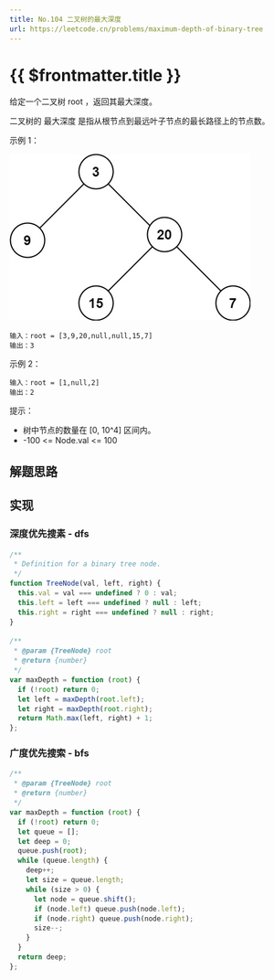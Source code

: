 ```yaml
---
title: No.104 二叉树的最大深度
url: https://leetcode.cn/problems/maximum-depth-of-binary-tree
---
```


# <a class='!no-underline' :href="$frontmatter.url" target="_blank">{{ $frontmatter.title }}</a>

给定一个二叉树 root ，返回其最大深度。

二叉树的 最大深度 是指从根节点到最远叶子节点的最长路径上的节点数。

示例 1：

![tmp-tree](https://raw.githubusercontent.com/wcywxq/image-store/master/ssg/code_leetcode_No.104_tmp-tree.png)

```text
输入：root = [3,9,20,null,null,15,7]
输出：3
```

示例 2：

```text
输入：root = [1,null,2]
输出：2
```

提示：

- 树中节点的数量在 \[0, 10^4\] 区间内。
- -100 <= Node.val <= 100

## 解题思路

## 实现

### 深度优先搜素 - dfs

```js
/**
 * Definition for a binary tree node.
 */
function TreeNode(val, left, right) {
  this.val = val === undefined ? 0 : val;
  this.left = left === undefined ? null : left;
  this.right = right === undefined ? null : right;
}

/**
 * @param {TreeNode} root
 * @return {number}
 */
var maxDepth = function (root) {
  if (!root) return 0;
  let left = maxDepth(root.left);
  let right = maxDepth(root.right);
  return Math.max(left, right) + 1;
};
```

### 广度优先搜索 - bfs

```js
/**
 * @param {TreeNode} root
 * @return {number}
 */
var maxDepth = function (root) {
  if (!root) return 0;
  let queue = [];
  let deep = 0;
  queue.push(root);
  while (queue.length) {
    deep++;
    let size = queue.length;
    while (size > 0) {
      let node = queue.shift();
      if (node.left) queue.push(node.left);
      if (node.right) queue.push(node.right);
      size--;
    }
  }
  return deep;
};
```
